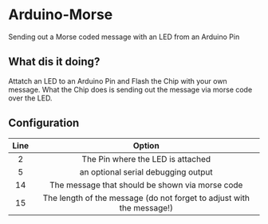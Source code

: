 # Arduino-Morse
Sending out a Morse coded message with an LED from an Arduino Pin

## What dis it doing?

Attatch an LED to an Arduino Pin and Flash the Chip with your own message. What the Chip does is sending out the message via morse code over the LED.

## Configuration

| Line | Option |
|:---:|:---:|
| 2 | The Pin where the LED is attached |
| 5 | an optional serial debugging output |
| 14 | The message that should be shown via morse code |
| 15 | The length of the message (do not forget to adjust with the message!) |
